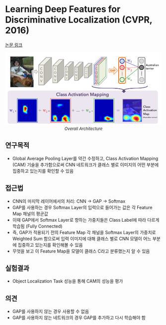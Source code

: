 # Learning Deep Features for Discriminative Localization (CVPR, 2016)

[논문 링크](https://openaccess.thecvf.com/content_cvpr_2016/html/Zhou_Learning_Deep_Features_CVPR_2016_paper.html)

<p align="center">
    <img width="600" alt='fig1' src="../img/zhou2016learning.png?raw=true"></br>
    <em><font size=2>Overall Architecture</font></em>
</p>

## 연구목적
- Global Average Pooling Layer를 약간 수정하고, Class Activation Mapping (CAM) 기술을 추가함으로써 CNN 네트워크가 클래스 별로 이미지의 어떤 부분에 집중하고 있는지를 확인할 수 있음 

## 접근법
- CNN의 마지막 레이어에서의 처리: CNN → GAP → Softmax 
- GAP를 사용하는 경우 Softmax Layer의 입력으로 들어가는 값은 각 Feature Map 채널의 평균값 
- 이때 GAP에서 Softmax Layer로 향하는 가중치들은 Class Label에 따라 다르게 학습됨 (Fully Connected) 
- 즉, GAP가 적용되기 전의 Feature Map 각 채널을 Softmax Layer의 가중치로 Weighted Sum 함으로써 입력 이미지에 대해 클래스 별로 CNN 모델이 어느 부분에 집중하고 있는지를 확인해볼 수 있음 
- 무엇을 보고 이 Feature Map을 모델이 클래스 C라고 분류했는지 알 수 있음 

## 실험결과
- Object Localization Task 성능을 통해 CAM의 성능을 평가 

## 의견
- GAP를 사용하지 않는 경우 사용할 수 없음 
- GAP를 사용하지 않는 네트워크의 경우 GAP를 추가하고 다시 학습해야 함 
